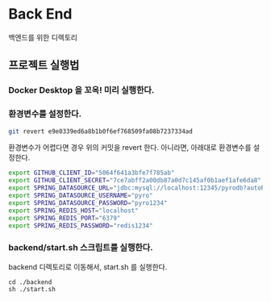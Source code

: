 # Back End

백엔드를 위한 디렉토리

## 프로젝트 실행법

### Docker Desktop 을 꼬옥! 미리 실행한다.

### 환경변수를 설정한다.

```sh
git revert e9e0339ed6a8b1b0f6ef768509fa08b7237334ad
```

환경변수가 어렵다면 경우 위의 커밋을 revert 한다.
아니라면, 아래대로 환경변수를 설정한다.

```sh
export GITHUB_CLIENT_ID="5064f641a3bfe7f785ab"
export GITHUB_CLIENT_SECRET="7ce7abff2a00db87a0d7c145af0b1aef1afe6da8"
export SPRING_DATASOURCE_URL="jdbc:mysql://localhost:12345/pyrodb?autoReconnect=true&useUnicode=true&characterEncoding=UTF8&serverTimeZone=Asia/Seoul"
export SPRING_DATASOURCE_USERNAME="pyro"
export SPRING_DATASOURCE_PASSWORD="pyro1234"
export SPRING_REDIS_HOST="localhost"
export SPRING_REDIS_PORT="6379"
export SPRING_REDIS_PASSWORD="redis1234"
```

### backend/start.sh 스크립트를 실행한다.

backend 디렉토리로 이동해서, start.sh 를 실행한다.

```
cd ./backend
sh ./start.sh
```
